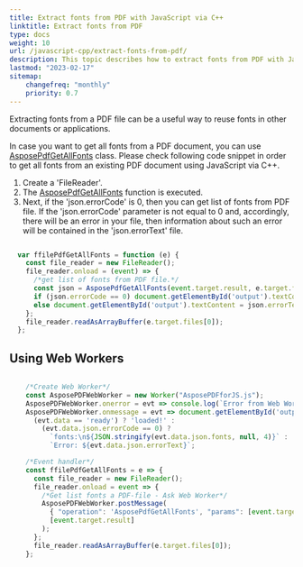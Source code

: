 ```yaml
---
title: Extract fonts from PDF with JavaScript via C++ 
linktitle: Extract fonts from PDF
type: docs
weight: 10
url: /javascript-cpp/extract-fonts-from-pdf/
description: This topic describes how to extract fonts from PDF with JavaScript toolkit.
lastmod: "2023-02-17"
sitemap:
    changefreq: "monthly"
    priority: 0.7
---
```


Extracting fonts from a PDF file can be a useful way to reuse fonts in other documents or applications. 

In case you want to get all fonts from a PDF document, you can use [AsposePdfGetAllFonts](https://reference.aspose.com/pdf/javascript-cpp/core/asposepdfgetallfonts/) class. 
Please check following code snippet in order to get all fonts from an existing PDF document using JavaScript via C++.

1. Create a 'FileReader'.
1. The [AsposePdfGetAllFonts](https://reference.aspose.com/pdf/javascript-cpp/core/asposepdfgetallfonts/) function is executed.
1. Next, if the 'json.errorCode' is 0, then you can get list of fonts from PDF file. If the 'json.errorCode' parameter is not equal to 0 and, accordingly, there will be an error in your file, then information about such an error will be contained in the 'json.errorText' file.

```js

  var ffilePdfGetAllFonts = function (e) {
    const file_reader = new FileReader();
    file_reader.onload = (event) => {
      /*get list of fonts from PDF file.*/
      const json = AsposePdfGetAllFonts(event.target.result, e.target.files[0].name);
      if (json.errorCode == 0) document.getElementById('output').textContent = "JSON:\n" + JSON.stringify(json, null, 4);
      else document.getElementById('output').textContent = json.errorText;
    };
    file_reader.readAsArrayBuffer(e.target.files[0]);
  };
```

## Using Web Workers

```js

    /*Create Web Worker*/
    const AsposePDFWebWorker = new Worker("AsposePDFforJS.js");
    AsposePDFWebWorker.onerror = evt => console.log(`Error from Web Worker: ${evt.message}`);
    AsposePDFWebWorker.onmessage = evt => document.getElementById('output').textContent = 
      (evt.data == 'ready') ? 'loaded!' :
        (evt.data.json.errorCode == 0) ?
          `fonts:\n${JSON.stringify(evt.data.json.fonts, null, 4)}` :
          `Error: ${evt.data.json.errorText}`; 

    /*Event handler*/
    const ffilePdfGetAllFonts = e => {
      const file_reader = new FileReader();
      file_reader.onload = event => {
        /*Get list fonts a PDF-file - Ask Web Worker*/
        AsposePDFWebWorker.postMessage(
          { "operation": 'AsposePdfGetAllFonts', "params": [event.target.result, e.target.files[0].name] },
          [event.target.result]
        );
      };
      file_reader.readAsArrayBuffer(e.target.files[0]);
    };
```